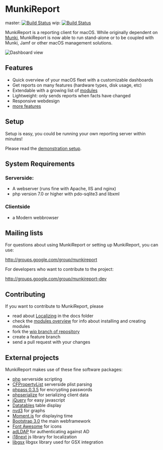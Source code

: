 
MunkiReport
===============

master: [![Build Status](https://travis-ci.org/munkireport/munkireport-php.svg?branch=master)](https://travis-ci.org/munkireport/munkireport-php)  wip: [![Build Status](https://travis-ci.org/munkireport/munkireport-php.svg?branch=wip)](https://travis-ci.org/munkireport/munkireport-php)

MunkiReport is a reporting client for macOS. While originally dependent on [Munki](https://github.com/munki/munki/), MunkiReport is now able to run stand-alone or to be coupled with Munki, Jamf or other macOS management solutions.

![Dashboard view](https://github.com/munkireport/munkireport-php/wiki/assets/pics/dashboard.png)

Features
---

* Quick overview of your macOS fleet with a customizable dashboards
* Get reports on many features (hardware types, disk usage, etc)
* Extendable with a growing list of [modules](https://github.com/munkireport/munkireport-php/wiki/Modules)
* Lightweight: only sends reports when facts have changed
* Responsive webdesign
* [more features](https://github.com/munkireport/munkireport-php/wiki/Features)

Setup
---

Setup is easy, you could be running your own reporting server within minutes! 

Please read the [demonstration setup](https://github.com/munkireport/munkireport-php/wiki/Quick-demo).

System Requirements
---

### Serverside:

* A webserver (runs fine with Apache, IIS and nginx)
* php version 7.0 or higher with pdo-sqlite3 and libxml

### Clientside

* a Modern webbrowser

Mailing lists
---

For questions about using MunkiReport or setting up MunkiReport, you can use:

http://groups.google.com/group/munkireport

For developers who want to contribute to the project:

http://groups.google.com/group/munkireport-dev

Contributing
---

If you want to contribute to MunkiReport, please 

* read about [Localizing](docs/localize.md) in the docs folder
* check the [modules overview](https://github.com/munkireport/munkireport-php/wiki/Module-Overview) for info about installing and creating modules
* fork the [wip branch of repository](https://github.com/munkireport/munkireport-php/tree/wip)
* create a feature branch
* send a pull request with your changes

External projects
---

MunkiReport makes use of these fine software packages:

* [php](http://php.net) serverside scripting
* [CFPropertyList](https://github.com/rodneyrehm/CFPropertyList) serverside plist parsing
* [phpass 0.3.5](https://github.com/hautelook/phpass) for encrypting passwords
* [phpserialize](https://github.com/sdfsdhgjkbmnmxc/phpserialize) for serializing client data
* [jQuery](http://jquery.com) for easy javascript
* [Datatables](http://datatables.net) table display
* [nvd3](https://github.com/nvd3-community/nvd3) for graphs
* [Moment.js](http://momentjs.com) for displaying time
* [Bootstrap 3.0](http://getbootstrap.com) the main webframework
* [Font Awesome](http://fortawesome.github.io/Font-Awesome/) for icons
* [adLDAP](https://github.com/Adldap2/Adldap2) for authenticating against AD
* [i18next](http://i18next.com) js library for localization
* [libgsx](https://github.com/filipp/gsxlib) libgsx library used for GSX integration 


